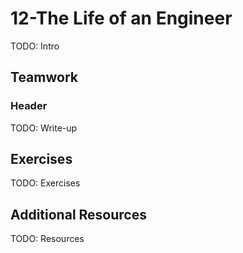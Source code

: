 # 12-The Life of an Engineer

TODO: Intro

## Teamwork

### Header

TODO: Write-up

## Exercises

TODO: Exercises

## Additional Resources

TODO: Resources
